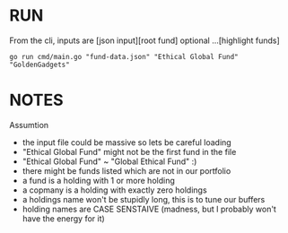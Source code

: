# RUN

From the cli, inputs are [json input][root fund] optional ...[highlight funds]

```
go run cmd/main.go "fund-data.json" "Ethical Global Fund" "GoldenGadgets"
```

# NOTES

Assumtion
* the input file could be massive so lets be careful loading
* "Ethical Global Fund" might not be the first fund in the file
* "Ethical Global Fund" ~ "Global Ethical Fund" :)
* there might be funds listed which are not in our portfolio
* a fund is a holding with 1 or more holding
* a copmany is a holding with exactly zero holdings
* a holdings name won't be stupidly long, this is to tune our buffers
* holding names are CASE SENSTAIVE (madness, but I probably won't have the energy for it)
